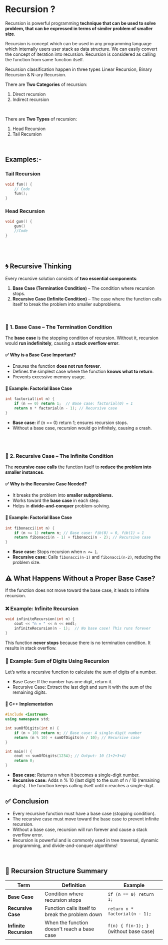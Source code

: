 # Recursion ?
Recursion is powerful programming **technique that can be used to solve problem, that can be expressed in terms of similer problem of smaller size**.

Recursion is concept which can be used in any programming language which internally users user stack as data structure. We can easily convert the concept of iteration into recursion. Recursion is considered as calling the function from same function itself.

Recursion classification happen in three types Linear Recursion, Binary Recursion & N-ary Recursion.
<br>


There are **Two Categories** of recursion:
 1. Direct recursion
 2. Indirect recursion
<br>


There are **Two Types** of recursion:
1. Head Recursion
2. Tail Recursion
<br>


## Examples:-

### Tail Recursion

```cpp
void fun() {
    // Code
    fun();
}
```


### Head Recursion

```cpp
void gun() {
    gun()
    //Code
}
```
<br>
<br>


## 🌀 Recursive Thinking
Every recursive solution consists of **two essential components**:
1. **Base Case (Termination Condition)** – The condition where recursion stops.
2. **Recursive Case (Infinite Condition)** – The case where the function calls itself to break the problem into smaller subproblems.
<br>


### 🔹 **1. Base Case – The Termination Condition**
The **base case** is the stopping condition of recursion. Without it, recursion would **run indefinitely**, causing a **stack overflow error**.

#### ✅ **Why is a Base Case Important?**
- Ensures the function **does not run forever**.
- Defines the simplest case where the function **knows what to return**.
- Prevents excessive memory usage.

#### 📌 **Example: Factorial Base Case**
```cpp
int factorial(int n) {
    if (n == 0) return 1;  // Base case: factorial(0) = 1
    return n * factorial(n - 1); // Recursive case
}
```

 - **Base case:** if (n == 0) return 1; ensures recursion stops.
 - Without a base case, recursion would go infinitely, causing a crash.
<br>
<br>



### 🔹 **2. Recursive Case – The Infinite Condition**
The **recursive case calls** the function itself to **reduce the problem into smaller instances**.

#### ✅ **Why is the Recursive Case Needed?**
 - It breaks the problem into **smaller subproblems.**
 - Works toward the **base case** in each step.
 - Helps in **divide-and-conquer** problem-solving.

#### 📌 **Example: Factorial Base Case**
```cpp
int fibonacci(int n) {
    if (n <= 1) return n; // Base case: fib(0) = 0, fib(1) = 1
    return fibonacci(n - 1) + fibonacci(n - 2); // Recursive case
}
```

 - **Base case:** Stops recursion when `n <= 1`.
 - **Recursive case:** Calls `fibonacci(n-1)` and `fibonacci(n-2)`, reducing the problem size.



## ⚠️ What Happens Without a Proper Base Case?
If the function does not move toward the base case, it leads to infinite recursion.

### ❌ Example: Infinite Recursion
```cpp
void infiniteRecursion(int n) {
    cout << "n = " << n << endl;
    infiniteRecursion(n - 1);  // No base case! This runs forever
}
```

This function **never stops** because there is no termination condition.
It results in stack overflow.
<br>


### 📝 Example: Sum of Digits Using Recursion
Let’s write a recursive function to calculate the sum of digits of a number.
 - Base Case: If the number has one digit, return it.
 - Recursive Case: Extract the last digit and sum it with the sum of the remaining digits.

#### 📌 C++ Implementation
```cpp
#include <iostream>
using namespace std;

int sumOfDigits(int n) {
    if (n < 10) return n; // Base case: A single-digit number
    return (n % 10) + sumOfDigits(n / 10); // Recursive case
}

int main() {
    cout << sumOfDigits(1234); // Output: 10 (1+2+3+4)
    return 0;
}
```

 - **Base case:** Returns n when it becomes a single-digit number.
 - **Recursive case:** Adds n % 10 (last digit) to the sum of n / 10 (remaining digits).
The function keeps calling itself until n reaches a single-digit.



## ✅ Conclusion
 - Every recursive function must have a base case (stopping condition).
 - The recursive case must move toward the base case to prevent infinite recursion.
 - Without a base case, recursion will run forever and cause a stack overflow error.
 - Recursion is powerful and is commonly used in tree traversal, dynamic programming, and divide-and-conquer algorithms!
<br>


## 📌 Recursion Structure Summary

| **Term**              | **Definition**                                    | **Example**                          |
|----------------------|------------------------------------------------|----------------------------------|
| **Base Case**        | Condition where recursion stops                 | `if (n == 0) return 1;`         |
| **Recursive Case**   | Function calls itself to break the problem down | `return n * factorial(n - 1);`  |
| **Infinite Recursion** | When the function doesn't reach a base case   | `f(n) { f(n-1); }` (without base case) |

